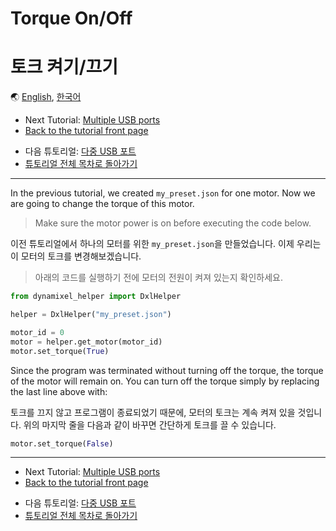 <!---------------------------->
<!-- multilangual suffix: en, kr -->
<!---------------------------->

<!-- [en] -->
# Torque On/Off
<!-- [kr] -->
# 토크 켜기/끄기
<!-- [common] -->

🌏 [English](torque.en.md), [한국어](torque.kr.md)

<!-- [en] -->
- Next Tutorial: [Multiple USB ports](multiple_ports.en.md)
- [Back to the tutorial front page](TUTORIAL.en.md)
<!-- [kr] -->
- 다음 튜토리얼: [다중 USB 포트](multiple_ports.kr.md)
- [튜토리얼 전체 목차로 돌아가기](TUTORIAL.kr.md)
<!-- [common] -->

---

<!-- [en] -->
In the previous tutorial, we created `my_preset.json` for one motor. Now we are going to change the torque of this motor.

> Make sure the motor power is on before executing the code below.
<!-- [kr] -->
이전 튜토리얼에서 하나의 모터를 위한 `my_preset.json`을 만들었습니다. 이제 우리는 이 모터의 토크를 변경해보겠습니다.

> 아래의 코드를 실행하기 전에 모터의 전원이 켜져 있는지 확인하세요.
<!-- [common] -->

```python
from dynamixel_helper import DxlHelper

helper = DxlHelper("my_preset.json")

motor_id = 0
motor = helper.get_motor(motor_id)
motor.set_torque(True)
```

<!-- [en] -->
Since the program was terminated without turning off the torque, the torque of the motor will remain on. You can turn off the torque simply by replacing the last line above with:
<!-- [kr] -->
토크를 끄지 않고 프로그램이 종료되었기 때문에, 모터의 토크는 계속 켜져 있을 것입니다. 위의 마지막 줄을 다음과 같이 바꾸면 간단하게 토크를 끌 수 있습니다.
<!-- [common] -->

```python
motor.set_torque(False)
```

---

<!-- [en] -->
- Next Tutorial: [Multiple USB ports](multiple_ports.en.md)
- [Back to the tutorial front page](TUTORIAL.en.md)
<!-- [kr] -->
- 다음 튜토리얼: [다중 USB 포트](multiple_ports.kr.md)
- [튜토리얼 전체 목차로 돌아가기](TUTORIAL.kr.md)
<!-- [common] -->
